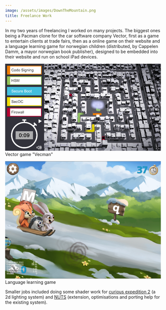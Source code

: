 ```yaml
---
image: /assets/images/DownTheMountain.png
title: Freelance Work
---
```


In my two years of freelancing I worked on many projects. The biggest ones being a Pacman clone for the car software company Vector, first as a game to entertain clients at trade fairs, then as a online game on their website and a language learning game for norwegian children (distributed, by 
Cappelen Damm, a mayor norwegian book publisher), designed to be embedded into their website and run on school iPad devices.

![](/assets/images/Vecman.png)
Vector game "Vecman"

![](/assets/images/DownTheMountain.png)
Language learning game

Smaller jobs included doing some shader work for [curious expedition 2](https://www.youtube.com/watch?v=JBUVX1hSB3I) (a 2d lighting system) and [NUTS](https://nuts.game) (extension, optimisations and porting help for the existing system).

